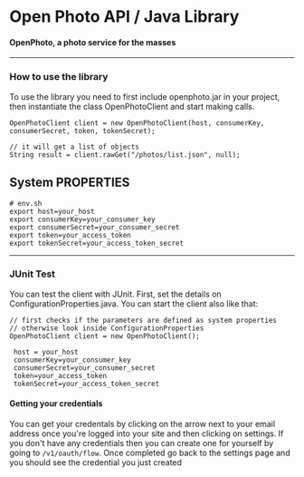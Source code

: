Open Photo API / Java Library
=======================
#### OpenPhoto, a photo service for the masses

----------------------------------------

### How to use the library

To use the library you need to first include openphoto.jar in your project, then instantiate the class OpenPhotoClient and start making calls.
    
    OpenPhotoClient client = new OpenPhotoClient(host, consumerKey, consumerSecret, token, tokenSecret);
 
 	// it will get a list of objects 
    String result = client.rawGet("/photos/list.json", null);
    
## System PROPERTIES

	# env.sh
	export host=your_host
	export consumerKey=your_consumer_key
	export consumerSecret=your_consumer_secret
	export token=your_access_token
	export tokenSecret=your_access_token_secret    

----------------------------------------
### JUnit Test

You can test the client with JUnit.
First, set the details on ConfigurationProperties.java.
You can start the client also like that:
	
	// first checks if the parameters are defined as system properties
	// otherwise look inside ConfigurationProperties
	OpenPhotoClient client = new OpenPhotoClient();	

     host = your_host
     consumerKey=your_consumer_key
     consumerSecret=your_consumer_secret
     token=your_access_token
     tokenSecret=your_access_token_secret

#### Getting your credentials

You can get your credentals by clicking on the arrow next to your email address once you're logged into your site and then clicking on settings.
If you don't have any credentials then you can create one for yourself by going to `/v1/oauth/flow`.
Once completed go back to the settings page and you should see the credential you just created